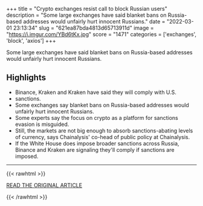 +++
title = "Crypto exchanges resist call to block Russian users"
description = "Some large exchanges have said blanket bans on Russia-based addresses would unfairly hurt innocent Russians."
date = "2022-03-01 23:13:34"
slug = "621ea87bda4813d65713911d"
image = "https://i.imgur.com/YBd6tKx.jpg"
score = "1471"
categories = ['exchanges', 'block', 'axios']
+++

Some large exchanges have said blanket bans on Russia-based addresses would unfairly hurt innocent Russians.

## Highlights

- Binance, Kraken and Kraken have said they will comply with U.S.
- sanctions.
- Some exchanges say blanket bans on Russia-based addresses would unfairly hurt innocent Russians.
- Some experts say the focus on crypto as a platform for sanctions evasion is misguided.
- Still, the markets are not big enough to absorb sanctions-abating levels of currency, says Chainalysis' co-head of public policy at Chainalysis.
- If the White House does impose broader sanctions across Russia, Binance and Kraken are signaling they'll comply if sanctions are imposed.

---

{{< rawhtml >}}
  <p class="article-category">
    <a target="_blank" href="https://www.axios.com/crypto-exchanges-block-russian-ukraine-167da1df-1440-4970-8949-f619ebeef744.html">READ THE ORIGINAL ARTICLE</a>
  </p>
{{< /rawhtml >}}
